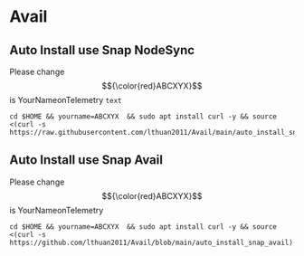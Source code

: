 # Avail
## Auto Install use Snap NodeSync
Please change  $${\color{red}ABCXYX}$$  is YourNameonTelemetry
<code style="color : name_color">text</code>
```
cd $HOME && yourname=ABCXYX  && sudo apt install curl -y && source <(curl -s https://raw.githubusercontent.com/lthuan2011/Avail/main/auto_install_snap_ns)
```
## Auto Install use Snap Avail
Please change $${\color{red}ABCXYX}$$ is YourNameonTelemetry
```
cd $HOME && yourname=ABCXYX  && sudo apt install curl -y && source <(curl -s https://github.com/lthuan2011/Avail/blob/main/auto_install_snap_avail)
```
